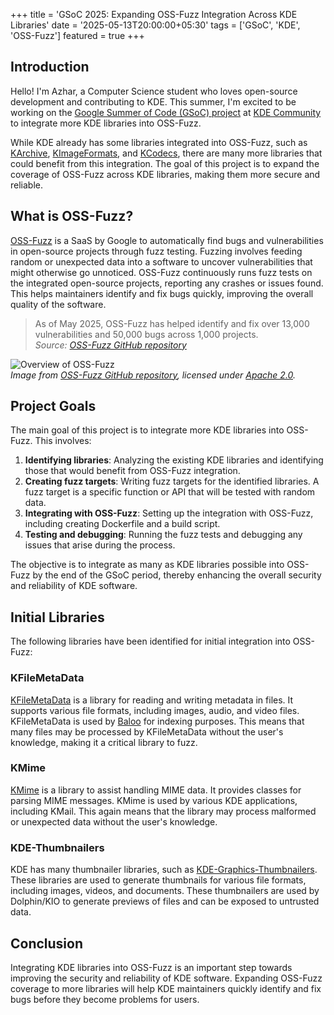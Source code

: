+++
title = 'GSoC 2025: Expanding OSS-Fuzz Integration Across KDE Libraries'
date = '2025-05-13T20:00:00+05:30'
tags = ['GSoC', 'KDE', 'OSS-Fuzz']
featured = true
+++

## Introduction

Hello! I'm Azhar, a Computer Science student who loves open-source development and contributing to KDE. This summer, I'm excited to be working on the [Google Summer of Code (GSoC) project](https://summerofcode.withgoogle.com/programs/2025/projects/HGa6a2Vn) at [KDE Community](https://community.kde.org) to integrate more KDE libraries into OSS-Fuzz.

While KDE already has some libraries integrated into OSS-Fuzz, such as [KArchive](https://invent.kde.org/frameworks/karchive), [KImageFormats](https://invent.kde.org/frameworks/kimageformats), and [KCodecs](https://invent.kde.org/frameworks/kcodecs), there are many more libraries that could benefit from this integration. The goal of this project is to expand the coverage of OSS-Fuzz across KDE libraries, making them more secure and reliable.

## What is OSS-Fuzz?

[OSS-Fuzz](https://github.com/google/oss-fuzz) is a SaaS by Google to automatically find bugs and vulnerabilities in open-source projects through fuzz testing. Fuzzing involves feeding random or unexpected data into a software to uncover vulnerabilities that might otherwise go unnoticed. OSS-Fuzz continuously runs fuzz tests on the integrated open-source projects, reporting any crashes or issues found. This helps maintainers identify and fix bugs quickly, improving the overall quality of the software.

> As of May 2025, OSS-Fuzz has helped identify and fix over 13,000 vulnerabilities and 50,000 bugs across 1,000 projects.  
> _Source: [OSS-Fuzz GitHub repository](https://github.com/google/oss-fuzz?tab=readme-ov-file#trophies)_

![Overview of OSS-Fuzz](/images/gsoc-2025-oss-fuzz-overview.png)  
_Image from [OSS-Fuzz GitHub repository](https://github.com/google/oss-fuzz), licensed under [Apache 2.0](https://www.apache.org/licenses/LICENSE-2.0)._

## Project Goals

The main goal of this project is to integrate more KDE libraries into OSS-Fuzz. This involves:

1. **Identifying libraries**: Analyzing the existing KDE libraries and identifying those that would benefit from OSS-Fuzz integration.
2. **Creating fuzz targets**: Writing fuzz targets for the identified libraries. A fuzz target is a specific function or API that will be tested with random data.
3. **Integrating with OSS-Fuzz**: Setting up the integration with OSS-Fuzz, including creating Dockerfile and a build script.
4. **Testing and debugging**: Running the fuzz tests and debugging any issues that arise during the process.

The objective is to integrate as many as KDE libraries possible into OSS-Fuzz by the end of the GSoC period, thereby enhancing the overall security and reliability of KDE software.

## Initial Libraries
The following libraries have been identified for initial integration into OSS-Fuzz:

### KFileMetaData
[KFileMetaData](https://invent.kde.org/frameworks/kfilemetadata) is a library for reading and writing metadata in files. It supports various file formats, including images, audio, and video files. KFileMetaData is used by [Baloo](https://invent.kde.org/frameworks/baloo) for indexing purposes. This means that many files may be processed by KFileMetaData without the user's knowledge, making it a critical library to fuzz.

### KMime
[KMime](https://invent.kde.org/frameworks/kmime) is a library to assist handling MIME data. It provides classes for parsing MIME messages. KMime is used by various KDE applications, including KMail. This again means that the library may process malformed or unexpected data without the user's knowledge.

### KDE-Thumbnailers
KDE has many thumbnailer libraries, such as [KDE-Graphics-Thumbnailers](https://invent.kde.org/graphics/kdegraphics-thumbnailers). These libraries are used to generate thumbnails for various file formats, including images, videos, and documents. These thumbnailers are used by Dolphin/KIO to generate previews of files and can be exposed to untrusted data.

## Conclusion

Integrating KDE libraries into OSS-Fuzz is an important step towards improving the security and reliability of KDE software. Expanding OSS-Fuzz coverage to more libraries will help KDE maintainers quickly identify and fix bugs before they become problems for users.

